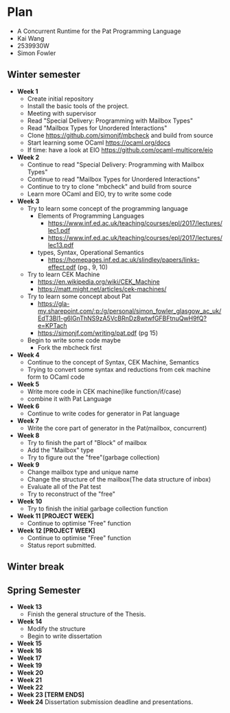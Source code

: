 # Plan

* A Concurrent Runtime for the Pat Programming Language
* Kai Wang
* 2539930W
* Simon Fowler

## Winter semester

* **Week 1**
  * Create initial repository
  * Install the basic tools of the project.
  * Meeting with supervisor
  * Read "Special Delivery: Programming with Mailbox Types"
  * Read "Mailbox Types for Unordered Interactions"
  * Clone https://github.com/simonjf/mbcheck and build from source
  * Start learning some OCaml https://ocaml.org/docs
  * If time: have a look at EIO https://github.com/ocaml-multicore/eio
* **Week 2**
  * Continue to read "Special Delivery: Programming with Mailbox Types"
  * Continue to read "Mailbox Types for Unordered Interactions"
  * Continue to try to clone "mbcheck" and build from source
  * Learn more OCaml and EIO, try to write some code
* **Week 3**
  * Try to learn some concept of the programming language
     * Elements of Programming Languages
        * https://www.inf.ed.ac.uk/teaching/courses/epl/2017/lectures/lec1.pdf
        * https://www.inf.ed.ac.uk/teaching/courses/epl/2017/lectures/lec13.pdf
    * types, Syntax, Operational Semantics
        * https://homepages.inf.ed.ac.uk/slindley/papers/links-effect.pdf (pg., 9, 10)
  * Try to learn CEK Machine
    * https://en.wikipedia.org/wiki/CEK_Machine
    * https://matt.might.net/articles/cek-machines/
  * Try to learn some concept about Pat
    * https://gla-my.sharepoint.com/:p:/g/personal/simon_fowler_glasgow_ac_uk/EdT3Bl1-g6lGnThNS9zA5VcBRnDz8wtwfGFBFtnuQwH9fQ?e=KPTach
    * https://simonjf.com/writing/pat.pdf (pg 15)
  * Begin to write some code maybe
    * Fork the mbcheck first
* **Week 4**
  	* Continue to the concept of Syntax, CEK Machine, Semantics
   * Trying to convert some syntax and reductions from cek machine form to OCaml code
* **Week 5**
  * Write more code in CEK machine(like function/if/case)
  * combine it with Pat Language
* **Week 6**
  * Continue to write codes for generator in Pat language
* **Week 7**
  * Write the core part of generator in the Pat(mailbox, concurrent)
* **Week 8**
  * Try to finish the part of "Block" of  mailbox 
  * Add the "Mailbox" type
  * Try to figure out the "free"(garbage collection) 
* **Week 9**
  * Change mailbox type and unique name
  * Change the structure of the mailbox(The data structure of inbox)
  * Evaluate all of the Pat test
  * Try to reconstruct of the "free"
* **Week 10**
  * Try to finish the initial garbage collection function
* **Week 11 [PROJECT WEEK]**
  * Continue to optimise "Free" function
* **Week 12 [PROJECT WEEK]**
  * Continue to optimise "Free" function
  * Status report submitted.

## Winter break

## Spring Semester

* **Week 13**
  * Finish the general structure of the Thesis.
* **Week 14**
  * Modify the structure
  * Begin to write dissertation
* **Week 15**
* **Week 16**
* **Week 17**
* **Week 19**
* **Week 20**
* **Week 21**
* **Week 22**
* **Week 23 [TERM ENDS]**
* **Week 24** Dissertation submission deadline and presentations.

